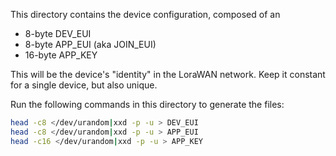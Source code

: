 This directory contains the device configuration, composed of an

- 8-byte DEV_EUI
- 8-byte APP_EUI (aka JOIN_EUI)
- 16-byte APP_KEY

This will be the device's "identity" in the LoraWAN network. Keep it constant for a single device, but also unique.

Run the following commands in this directory to generate the files:

```bash
head -c8 </dev/urandom|xxd -p -u > DEV_EUI
head -c8 </dev/urandom|xxd -p -u > APP_EUI
head -c16 </dev/urandom|xxd -p -u > APP_KEY

```